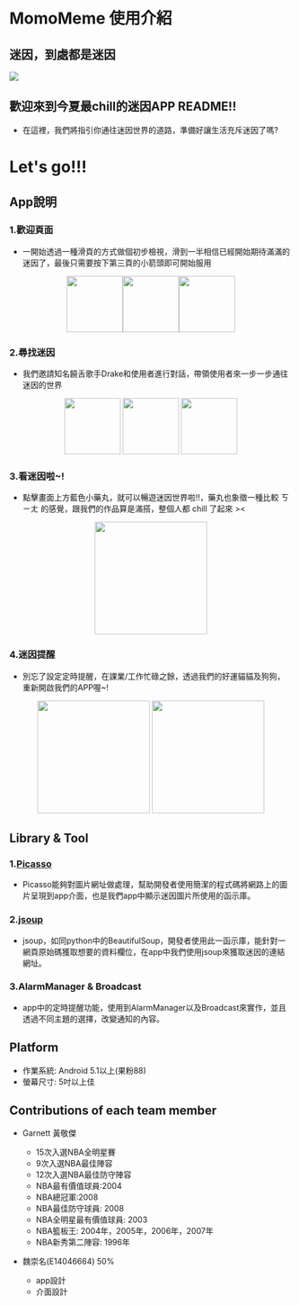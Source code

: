 # MomoMeme 使用介紹

## 迷因，到處都是迷因
![](https://i.imgur.com/JsBciIj.png)   
   
## 歡迎來到今夏最chill的迷因APP README!!   
- 在這裡，我們將指引你通往迷因世界的道路，準備好讓生活充斥迷因了嗎?

# Let's go!!!

## App說明
### 1.歡迎頁面
- 一開始透過一種滑頁的方式做個初步檢視，滑到一半相信已經開始期待滿滿的迷因了，最後只需要按下第三頁的小箭頭即可開始服用

<center class="half">
    <img src="https://i.imgur.com/ggAfWrb.jpg" width="100"/><img src="https://i.imgur.com/g30Yg4l.jpg" width="100"/><img src="https://imgur.com/xaSrRix.jpg" width="100"/>
</center>

### 2.尋找迷因
- 我們邀請知名饒舌歌手Drake和使用者進行對話，帶領使用者來一步一步通往迷因的世界

<center class="half">
    <img src="https://i.imgur.com/fpuvAN4.jpg" width="100"/>
    <img src="https://i.imgur.com/ty9aigp.jpg" width="100"/>
    <img src="https://i.imgur.com/ajprvpH.jpg" width="100"/>
    
</center>

### 3.看迷因啦~!
- 點擊畫面上方藍色小藥丸，就可以暢遊迷因世界啦!!，藥丸也象徵一種比較 ㄎㄧㄤ 的感覺，跟我們的作品算是滿搭，整個人都 chill 了起來 ><

<center class="half">
    <img src="https://i.imgur.com/R02FLuL.jpg" width="200"/>
</center>

### 4.迷因提醒
- 別忘了設定定時提醒，在課業/工作忙碌之餘，透過我們的好運貓貓及狗狗，重新開啟我們的APP喔~!
<center class="half">
    <img src="https://i.imgur.com/YXhGVWU.jpg" width="200"/>
    <img src="https://i.imgur.com/3PxT8ns.jpg" width="200"/>
</center>

## Library & Tool
### 1.[Picasso](https://square.github.io/picasso/)
- Picasso能夠對圖片網址做處理，幫助開發者使用簡潔的程式碼將網路上的圖片呈現到app介面，也是我們app中顯示迷因圖片所使用的函示庫。

### 2.[jsoup](https://jsoup.org/)
- jsoup，如同python中的BeautifulSoup，開發者使用此一函示庫，能針對一網頁原始碼獲取想要的資料欄位，在app中我們使用jsoup來獲取迷因的連結網址。

### 3.AlarmManager & Broadcast
- app中的定時提醒功能，使用到AlarmManager以及Broadcast來實作，並且透過不同主題的選擇，改變通知的內容。

## Platform
- 作業系統: Android 5.1以上(果粉88)
- 螢幕尺寸: 5吋以上佳

## Contributions of each team member
- Garnett 黃敬傑
    - 15次入選NBA全明星賽
    - 9次入選NBA最佳陣容
    - 12次入選NBA最佳防守陣容
    - NBA最有價值球員:2004
    - NBA總冠軍:2008
    - NBA最佳防守球員: 2008
    - NBA全明星最有價值球員: 2003
    - NBA籃板王: 2004年，2005年，2006年，2007年
    - NBA新秀第二陣容: 1996年

- 魏崇名(E14046664) 50%
    - app設計
    - 介面設計  
